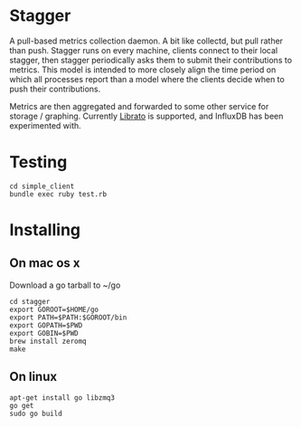 # Stagger

A pull-based metrics collection daemon. A bit like collectd, but pull rather than push. Stagger runs on every machine, clients connect to their local stagger, then stagger periodically asks them to submit their contributions to metrics. This model is intended to more closely align the time period on which all processes report than a model where the clients decide when to push their contributions.

Metrics are then aggregated and forwarded to some other service for storage / graphing. Currently [Librato](http://librato.com) is supported, and InfluxDB has been experimented with.

# Testing
````
cd simple_client
bundle exec ruby test.rb
````
# Installing
## On mac os x
Download a go tarball to ~/go
````
cd stagger
export GOROOT=$HOME/go
export PATH=$PATH:$GOROOT/bin
export GOPATH=$PWD
export GOBIN=$PWD
brew install zeromq
make
````
## On linux
````
apt-get install go libzmq3
go get
sudo go build
````
